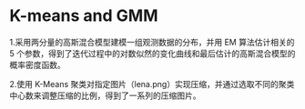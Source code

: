 # K-means and GMM
1.采用两分量的高斯混合模型建模一组观测数据的分布，并用 EM 算法估计相关的 5 个参数，得到了迭代过程中的对数似然的变化曲线和最后估计的高斯混合模型的概率密度函数。

2.使用 K-Means 聚类对指定图片（lena.png）实现压缩，并通过选取不同的聚类中心数来调整压缩的比例，得到了一系列的压缩图片。
